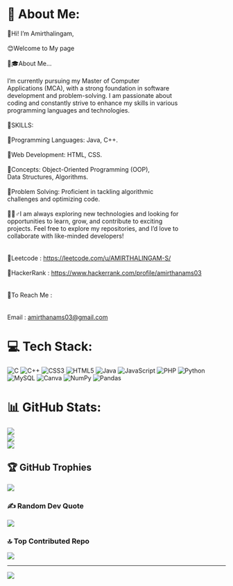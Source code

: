 
# 💫 About Me:
👋Hi! I’m Amirthalingam,<br><br>😊Welcome to My page<br><br>👨🎓About Me…<br><br>I’m currently pursuing my Master of Computer<br>Applications (MCA), with a strong foundation in software<br>development and problem-solving. I am passionate about<br>coding and constantly strive to enhance my skills in various<br>programming languages and technologies.<br><br>📝SKILLS:<br><br>📍Programming Languages: Java, C++.<br><br>📍Web Development: HTML, CSS.<br><br>📍Concepts: Object-Oriented Programming (OOP),<br>Data Structures, Algorithms.<br><br>📍Problem Solving: Proficient in tackling algorithmic<br>challenges and optimizing code.<br><br>🙋🏻♂️I am always exploring new technologies and looking for<br>opportunities to learn, grow, and contribute to exciting<br>projects. Feel free to explore my repositories, and I’d love to<br>collaborate with like-minded developers!<br><br><br>📌Leetcode : https://leetcode.com/u/AMIRTHALINGAM-S/<br><br>📌HackerRank : https://www.hackerrank.com/profile/amirthanams03<br><br><br>🔖To Reach Me :<br/><br><br>Email : amirthanams03@gmail.com<br>


# 💻 Tech Stack:
![C](https://img.shields.io/badge/c-%2300599C.svg?style=for-the-badge&logo=c&logoColor=white) ![C++](https://img.shields.io/badge/c++-%2300599C.svg?style=for-the-badge&logo=c%2B%2B&logoColor=white) ![CSS3](https://img.shields.io/badge/css3-%231572B6.svg?style=for-the-badge&logo=css3&logoColor=white) ![HTML5](https://img.shields.io/badge/html5-%23E34F26.svg?style=for-the-badge&logo=html5&logoColor=white) ![Java](https://img.shields.io/badge/java-%23ED8B00.svg?style=for-the-badge&logo=openjdk&logoColor=white) ![JavaScript](https://img.shields.io/badge/javascript-%23323330.svg?style=for-the-badge&logo=javascript&logoColor=%23F7DF1E) ![PHP](https://img.shields.io/badge/php-%23777BB4.svg?style=for-the-badge&logo=php&logoColor=white) ![Python](https://img.shields.io/badge/python-3670A0?style=for-the-badge&logo=python&logoColor=ffdd54) ![MySQL](https://img.shields.io/badge/mysql-4479A1.svg?style=for-the-badge&logo=mysql&logoColor=white) ![Canva](https://img.shields.io/badge/Canva-%2300C4CC.svg?style=for-the-badge&logo=Canva&logoColor=white) ![NumPy](https://img.shields.io/badge/numpy-%23013243.svg?style=for-the-badge&logo=numpy&logoColor=white) ![Pandas](https://img.shields.io/badge/pandas-%23150458.svg?style=for-the-badge&logo=pandas&logoColor=white)
# 📊 GitHub Stats:
![](https://github-readme-stats.vercel.app/api?username=Amirthalingam015&theme=blue_navy&hide_border=true&include_all_commits=false&count_private=false)<br/>
![](https://github-readme-streak-stats.herokuapp.com/?user=Amirthalingam015&theme=blue_navy&hide_border=true)<br/>
![](https://github-readme-stats.vercel.app/api/top-langs/?username=Amirthalingam015&theme=blue_navy&hide_border=true&include_all_commits=false&count_private=false&layout=compact)

## 🏆 GitHub Trophies
![](https://github-profile-trophy.vercel.app/?username=Amirthalingam015&theme=highcontrast&no-frame=false&no-bg=true&margin-w=4)

### ✍️ Random Dev Quote
![](https://quotes-github-readme.vercel.app/api?type=horizontal&theme=radical)

### 🔝 Top Contributed Repo
![](https://github-contributor-stats.vercel.app/api?username=Amirthalingam015&limit=5&theme=dark&combine_all_yearly_contributions=true)

---
[![](https://visitcount.itsvg.in/api?id=Amirthalingam015&icon=0&color=0)](https://visitcount.itsvg.in)

<!-- Proudly created with GPRM ( https://gprm.itsvg.in ) -->
